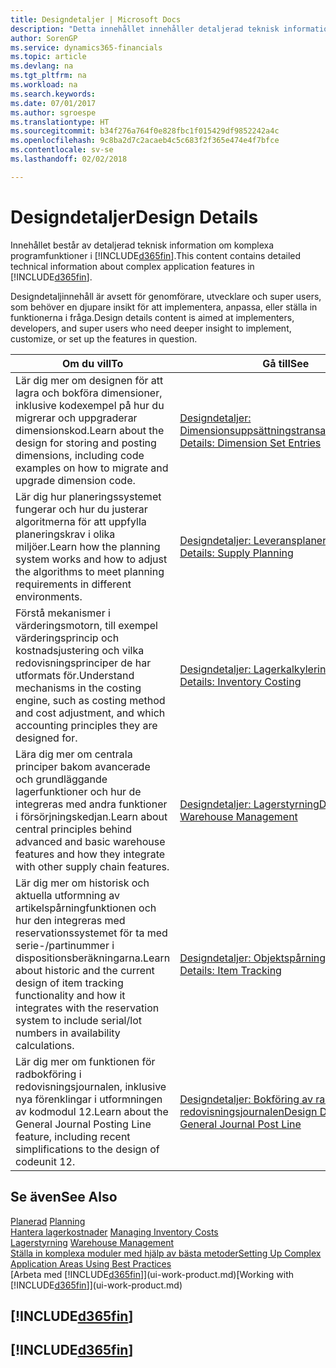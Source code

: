 ```yaml
---
title: Designdetaljer | Microsoft Docs
description: "Detta innehållet innehåller detaljerad teknisk information om komplexa funktioner i Finance and Operations, Business edition."
author: SorenGP
ms.service: dynamics365-financials
ms.topic: article
ms.devlang: na
ms.tgt_pltfrm: na
ms.workload: na
ms.search.keywords: 
ms.date: 07/01/2017
ms.author: sgroespe
ms.translationtype: HT
ms.sourcegitcommit: b34f276a764f0e828fbc1f015429df9852242a4c
ms.openlocfilehash: 9c8ba2d7c2acaeb4c5c683f2f365e474e4f7bfce
ms.contentlocale: sv-se
ms.lasthandoff: 02/02/2018

---
```

# <a name="design-details"></a><span data-ttu-id="8747b-103">Designdetaljer</span><span class="sxs-lookup"><span data-stu-id="8747b-103">Design Details</span></span>
<span data-ttu-id="8747b-104">Innehållet består av detaljerad teknisk information om komplexa programfunktioner i [!INCLUDE[d365fin](includes/d365fin_md.md)].</span><span class="sxs-lookup"><span data-stu-id="8747b-104">This content contains detailed technical information about complex application features in [!INCLUDE[d365fin](includes/d365fin_md.md)].</span></span>  

 <span data-ttu-id="8747b-105">Designdetaljinnehåll är avsett för genomförare, utvecklare och super users, som behöver en djupare insikt för att implementera, anpassa, eller ställa in funktionerna i fråga.</span><span class="sxs-lookup"><span data-stu-id="8747b-105">Design details content is aimed at implementers, developers, and super users who need deeper insight to implement, customize, or set up the features in question.</span></span>  

|<span data-ttu-id="8747b-106">**Om du vill**</span><span class="sxs-lookup"><span data-stu-id="8747b-106">**To**</span></span>|<span data-ttu-id="8747b-107">**Gå till**</span><span class="sxs-lookup"><span data-stu-id="8747b-107">**See**</span></span>|  
|------------|-------------|  
|<span data-ttu-id="8747b-108">Lär dig mer om designen för att lagra och bokföra dimensioner, inklusive kodexempel på hur du migrerar och uppgraderar dimensionskod.</span><span class="sxs-lookup"><span data-stu-id="8747b-108">Learn about the design for storing and posting dimensions, including code examples on how to migrate and upgrade dimension code.</span></span>|[<span data-ttu-id="8747b-109">Designdetaljer: Dimensionsuppsättningstransaktioner</span><span class="sxs-lookup"><span data-stu-id="8747b-109">Design Details: Dimension Set Entries</span></span>](design-details-dimension-set-entries.md)|  
|<span data-ttu-id="8747b-110">Lär dig hur planeringssystemet fungerar och hur du justerar algoritmerna för att uppfylla planeringskrav i olika miljöer.</span><span class="sxs-lookup"><span data-stu-id="8747b-110">Learn how the planning system works and how to adjust the algorithms to meet planning requirements in different environments.</span></span>|[<span data-ttu-id="8747b-111">Designdetaljer: Leveransplanering</span><span class="sxs-lookup"><span data-stu-id="8747b-111">Design Details: Supply Planning</span></span>](design-details-supply-planning.md)|  
|<span data-ttu-id="8747b-112">Förstå mekanismer i värderingsmotorn, till exempel värderingsprincip och kostnadsjustering och vilka redovisningsprinciper de har utformats för.</span><span class="sxs-lookup"><span data-stu-id="8747b-112">Understand mechanisms in the costing engine, such as costing method and cost adjustment, and which accounting principles they are designed for.</span></span>|[<span data-ttu-id="8747b-113">Designdetaljer: Lagerkalkylering</span><span class="sxs-lookup"><span data-stu-id="8747b-113">Design Details: Inventory Costing</span></span>](design-details-inventory-costing.md)|  
|<span data-ttu-id="8747b-114">Lära dig mer om centrala principer bakom avancerade och grundläggande lagerfunktioner och hur de integreras med andra funktioner i försörjningskedjan.</span><span class="sxs-lookup"><span data-stu-id="8747b-114">Learn about central principles behind advanced and basic warehouse features and how they integrate with other supply chain features.</span></span>|[<span data-ttu-id="8747b-115">Designdetaljer: Lagerstyrning</span><span class="sxs-lookup"><span data-stu-id="8747b-115">Design Details: Warehouse Management</span></span>](design-details-warehouse-management.md)|  
|<span data-ttu-id="8747b-116">Lär dig mer om historisk och aktuella utformning av artikelspårningfunktionen och hur den integreras med reservationssystemet för ta med serie-/partinummer i dispositionsberäkningarna.</span><span class="sxs-lookup"><span data-stu-id="8747b-116">Learn about historic and the current design of item tracking functionality and how it integrates with the reservation system to include serial/lot numbers in availability calculations.</span></span>|[<span data-ttu-id="8747b-117">Designdetaljer: Objektspårning</span><span class="sxs-lookup"><span data-stu-id="8747b-117">Design Details: Item Tracking</span></span>](design-details-item-tracking.md)|  
|<span data-ttu-id="8747b-118">Lär dig mer om funktionen för radbokföring i redovisningsjournalen, inklusive nya förenklingar i utformningen av kodmodul 12.</span><span class="sxs-lookup"><span data-stu-id="8747b-118">Learn about the General Journal Posting Line feature, including recent simplifications to the design of codeunit 12.</span></span>|[<span data-ttu-id="8747b-119">Designdetaljer: Bokföring av rad i redovisningsjournalen</span><span class="sxs-lookup"><span data-stu-id="8747b-119">Design Details: General Journal Post Line</span></span>](design-details-general-journal-post-line.md)|  

## <a name="see-also"></a><span data-ttu-id="8747b-120">Se även</span><span class="sxs-lookup"><span data-stu-id="8747b-120">See Also</span></span>  
 <span data-ttu-id="8747b-121">[Planerad](production-planning.md) </span><span class="sxs-lookup"><span data-stu-id="8747b-121">[Planning](production-planning.md) </span></span>  
 <span data-ttu-id="8747b-122">[Hantera lagerkostnader](finance-manage-inventory-costs.md) </span><span class="sxs-lookup"><span data-stu-id="8747b-122">[Managing Inventory Costs](finance-manage-inventory-costs.md) </span></span>  
 <span data-ttu-id="8747b-123">[Lagerstyrning](warehouse-manage-warehouse.md) </span><span class="sxs-lookup"><span data-stu-id="8747b-123">[Warehouse Management](warehouse-manage-warehouse.md) </span></span>  
 [<span data-ttu-id="8747b-124">Ställa in komplexa moduler med hjälp av bästa metoder</span><span class="sxs-lookup"><span data-stu-id="8747b-124">Setting Up Complex Application Areas Using Best Practices</span></span>](set-up-complex-application-areas-using-best-practices.md)  
 <span data-ttu-id="8747b-125">[Arbeta med [!INCLUDE[d365fin](includes/d365fin_md.md)]](ui-work-product.md)</span><span class="sxs-lookup"><span data-stu-id="8747b-125">[Working with [!INCLUDE[d365fin](includes/d365fin_md.md)]](ui-work-product.md)</span></span>

 ## [!INCLUDE[d365fin](includes/free_trial_md.md)]  
 ## [!INCLUDE[d365fin](includes/training_link_md.md)]

